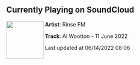 ## Currently Playing on SoundCloud

[<img align="left" width="100" src="https://i1.sndcdn.com/artworks-KzHfMt2FOlc4agLB-7WBxpw-t500x500.png">](https://soundcloud.com/rinsefm/alwootton110622)

**Artist**: Rinse FM 

**Track**: Al Wootton - 11 June 2022

Last updated at 06/14/2022 08:06
